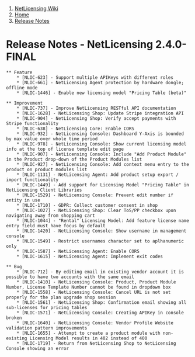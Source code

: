 1.  [NetLicensing Wiki](index.html)
2.  [Home](Home_11010214.html)
3.  [Release Notes](Release-Notes_11010240.html)

<span id="title-text"> Release Notes - NetLicensing 2.4.0-FINAL </span>
=======================================================================


    ** Feature
        * [NLIC-623] - Support multiple APIKeys with different roles
        * [NLIC-661] - NetLicensing Agent protection by hardware dongle; offline mode
        * [NLIC-1446] - Enable new licensing model "Pricing Table (beta)"

    ** Improvement
        * [NLIC-737] - Improve NetLicensing RESTful API documentation
        * [NLIC-1628] - NetLicensing Shop: Update Stripe integration API
        * [NLIC-904] - NetLicensing Shop: Verify accept payments with Stripe functionality
        * [NLIC-638] - NetLicensing Core: Enable CORS
        * [NLIC-932] - NetLicensing Console: Dashboard Y-Axis is bounded by max value over whole time period
        * [NLIC-978] - NetLicensing Console: Show current licensing model info at the top of license template edit page
        * [NLIC-907] - NetLicensing Console: Include "Add Product Module" in the Product drop-down of the Product Modules list
        * [NLIC-927] - NetLicensing Console: Add context menu entry to the product on product modules list
        * [NLIC-1131] - NetLicensing Agent: Add product setup export / import functionality
        * [NLIC-1449] - Add support for Licensing Model "Pricing Table" in NetLicensing Client Libraries
        * [NLIC-1529] - NetLicensing Console: Prevent edit number if entity in use
        * [NLIC-1710] - GDPR: Collect customer consent in shop
        * [NLIC-1027] - NetLicensing Shop: Clear ToS/PP checkbox upon navigating away from shopping cart
        * [NLIC-1044] - "Rental" Licensing Model: Add feature license name entry field must have focus by default
        * [NLIC-1420] - NetLicensing Console: Show username in management console
        * [NLIC-1549] - Restrict usernames character set to aplhanumeric only
        * [NLIC-1587] - NetLicensing Agent: Enable CORS
        * [NLIC-1615] - NetLicensing Agent: Implement exit codes

    ** Bug
        * [NLIC-712] - By editing email in existing vendor account it is possible to have two accounts with the same email
        * [NLIC-1410] - NetLicensing Console: Product, Product Module Number, License Template Number cannot be found in dropdown box
        * [NLIC-1558] - NetLicensing Console: Cancel URL is not set properly for the plan upgrade shop session
        * [NLIC-1561] - NetLicensing Shop: Confirmation email showing all sub-licenses for pricing tables
        * [NLIC-1571] - NetLicensing Console: Creating APIKey in console broken
        * [NLIC-1640] - NetLicensing Console: Vendor Profile Website validation pattern improvements
        * [NLIC-1655] - Attempt to create a product module with non-existing Licensing Model results in 402 instead of 400
        * [NLIC-1719] - Return from NetLicensing Shop to NetLicensing Console showing an error


